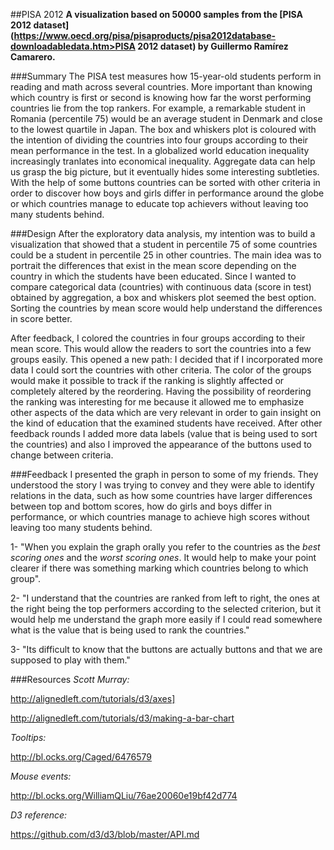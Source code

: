 ##PISA 2012
**A visualization based on 50000 samples from the [PISA 2012 dataset](https://www.oecd.org/pisa/pisaproducts/pisa2012database-downloadabledata.htm>PISA 2012 dataset) by Guillermo Ramírez Camarero.**


###Summary
The PISA test measures how 15-year-old students perform in reading and math across several countries. More important than knowing which country is first or second is knowing how far the worst performing countries lie from the top rankers. For example, a remarkable student in Romania (percentile 75) would be an average student in Denmark and close to the lowest quartile in Japan. The box and whiskers plot is coloured with the intention of dividing the countries into four groups according to their mean performance in the test. In a globalized world education inequality increasingly tranlates into economical inequality. Aggregate data can help us grasp the big picture, but it eventually hides some interesting subtleties. With the help of some buttons countries can be sorted with other criteria in order to discover how boys and girls differ in performance around the globe or which countries manage to educate top achievers without leaving too many students behind.


###Design
After the exploratory data analysis, my intention was to build a visualization that showed that a student in percentile 75 of some countries could be a student in percentile 25 in other countries. The main idea was to portrait the differences that exist in the mean score depending on the country in which the students have been educated.  Since I wanted to compare categorical data (countries) with continuous data (score in test) obtained by aggregation, a box and whiskers plot seemed the best option. Sorting the countries by mean score would help understand the differences in score better.

After feedback, I colored the countries in four groups according to their mean score. This would allow the readers to sort the countries into a few groups easily. This opened a new path: I decided that if I incorporated more data I could sort the countries with other criteria. The color of the groups would make it possible to track if the ranking is slightly affected or completely altered by the reordering. Having the possibility of reordering the ranking was interesting for me because it allowed me to emphasize other aspects of the data which are very relevant in order to gain insight on the kind of education that the examined students have received. After other feedback rounds I added more data labels (value that is being used to sort the countries) and also I improved the appearance of the buttons used to change between criteria.


###Feedback
I presented the graph in person to some of my friends. They understood the story I was trying to convey and they were able to identify relations in the data, such as how some countries have larger differences between top and bottom scores, how do girls and boys differ in performance, or which countries manage to achieve high scores without leaving too many students behind.

1- "When you explain the graph orally you refer to the countries as the *best scoring ones* and the *worst scoring ones*. It would help to make your point clearer if there was something marking which countries belong to which group".

2- "I understand that the countries are ranked from left to right, the ones at the right being the top performers according to the selected criterion, but it would help me understand the graph more easily if I could read somewhere what is the value that is being used to rank the countries."

3- "Its difficult to know that the buttons are actually buttons and that we are supposed to play with them."


###Resources
*Scott Murray:*

http://alignedleft.com/tutorials/d3/axes]

http://alignedleft.com/tutorials/d3/making-a-bar-chart

*Tooltips:*

http://bl.ocks.org/Caged/6476579

*Mouse events:*

http://bl.ocks.org/WilliamQLiu/76ae20060e19bf42d774

*D3 reference:*

https://github.com/d3/d3/blob/master/API.md